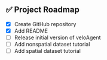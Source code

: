 ## ✅ Project Roadmap

- [x] Create GitHub repository
- [x] Add README
- [ ] Release initial version of veloAgent
- [ ] Add nonspatial dataset tutorial
- [ ] Add spatial dataset tutorial
